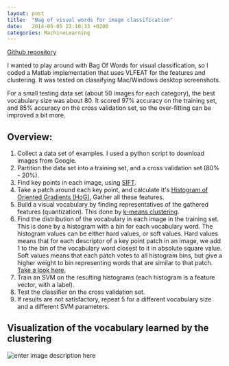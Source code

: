 ```yaml
---
layout: post
title:  "Bag of visual words for image classification"
date:   2014-05-05 22:10:33 +0200
categories: MachineLearning
---
```


[Github repository](https://github.com/jacobgil/BagOfVisualWords)

I wanted to play around with Bag Of Words for visual classification, so I coded a Matlab implementation that uses VLFEAT for the features and clustering.
It was tested on classifying Mac/Windows desktop screenshots.


For a small testing data set (about 50 images for each category), the best vocabulary size was about 80.
It scored 97% accuracy on the training set, and 85% accuracy on the cross validation set,
so the over-fitting can be improved a bit more.

Overview:
---------

1. Collect a data set of examples. I used a python script to download images from Google.
2. Partition the data set into a training set, and a cross validation set (80% - 20%).
3. Find key points in each image, using [SIFT](http://en.wikipedia.org/wiki/Scale-invariant_feature_transform).
4. Take a patch around each key point, and calculate it's [Histogram of Oriented Gradients (HoG).](http://en.wikipedia.org/wiki/Histogram_of_oriented_gradients) Gather all these features.
5. Build a visual vocabulary by finding representatives of the gathered features (quantization).
This done by [k-means clustering](http://en.wikipedia.org/wiki/K-means_clustering).
6. Find the distribution of the vocabulary in each image in the training set.
This is done by a histogram with a bin for each vocabulary word.
The histogram values can be either hard values, or soft values.
Hard values means that for each descriptor of a key point patch in an image, we add 1 to the bin of the vocabulary word closest to it in absolute square value.
Soft values means that each patch votes to all histogram bins, but give a higher weight to bin representing words that are similar to that patch. [Take a look here.](http://dare.uva.nl/document/126930)
7. Train an SVM on the resulting histograms (each histogram is a feature vector, with a label).
8. Test the classifier on the cross validation set.
9. If results are not satisfactory, repeat 5 for a different vocabulary size and a different SVM parameters.

Visualization of the vocabulary learned by the clustering
---------------------------------------------------------
![enter image description here](http://3.bp.blogspot.com/-HWhxedpytz8/U2e6QIePZzI/AAAAAAAAFhc/6nIFZlYPXT4/s1600/bag.jpg)
